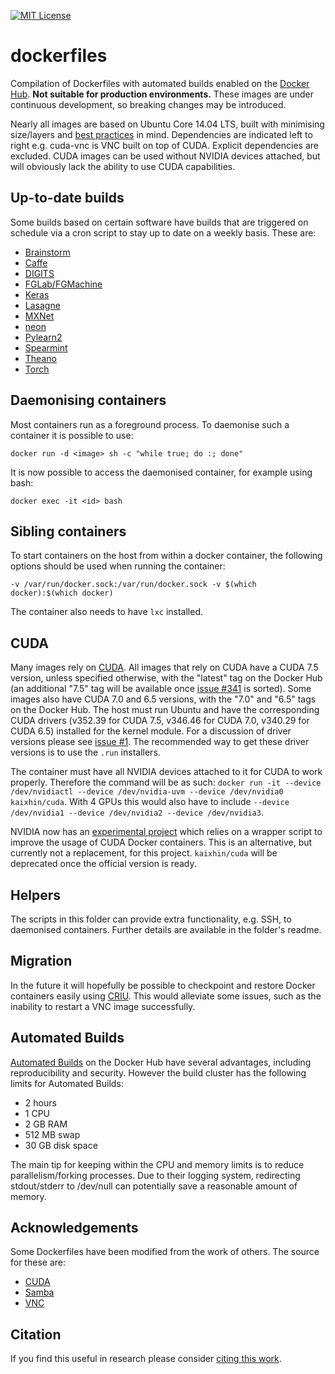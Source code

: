 [![MIT License](https://img.shields.io/badge/license-MIT-blue.svg)](LICENSE.md)

dockerfiles
===========

Compilation of Dockerfiles with automated builds enabled on the [Docker Hub](https://hub.docker.com/u/kaixhin/). **Not suitable for production environments.** These images are under continuous development, so breaking changes may be introduced.

Nearly all images are based on Ubuntu Core 14.04 LTS, built with minimising size/layers and [best practices](https://docs.docker.com/articles/dockerfile_best-practices/) in mind. Dependencies are indicated left to right e.g. cuda-vnc is VNC built on top of CUDA. Explicit dependencies are excluded. CUDA images can be used without NVIDIA devices attached, but will obviously lack the ability to use CUDA capabilities.

Up-to-date builds
-----------------

Some builds based on certain software have builds that are triggered on schedule via a cron script to stay up to date on a weekly basis. These are:

- [Brainstorm](https://github.com/IDSIA/brainstorm)
- [Caffe](https://github.com/BVLC/caffe)
- [DIGITS](https://github.com/NVIDIA/DIGITS)
- [FGLab/FGMachine](https://kaixhin.github.io/FGLab)
- [Keras](https://github.com/fchollet/keras)
- [Lasagne](https://github.com/Lasagne/Lasagne)
- [MXNet](https://github.com/dmlc/mxnet)
- [neon](https://github.com/NervanaSystems/neon)
- [Pylearn2](https://github.com/lisa-lab/pylearn2)
- [Spearmint](https://github.com/HIPS/Spearmint)
- [Theano](https://github.com/Theano/Theano)
- [Torch](https://github.com/torch/distro)

Daemonising containers
----------------------

Most containers run as a foreground process. To daemonise such a container it is possible to use:

`docker run -d <image> sh -c "while true; do :; done"`

It is now possible to access the daemonised container, for example using bash:

`docker exec -it <id> bash`

Sibling containers
------------------

To start containers on the host from within a docker container, the following options should be used when running the container:

`-v /var/run/docker.sock:/var/run/docker.sock -v $(which docker):$(which docker)`

The container also needs to have `lxc` installed.

CUDA
----

Many images rely on [CUDA](http://www.nvidia.com/object/cuda_home_new.html). All images that rely on CUDA have a CUDA 7.5 version, unless specified otherwise, with the "latest" tag on the Docker Hub (an additional "7.5" tag will be available once [issue #341](https://github.com/docker/hub-feedback/issues/341) is sorted). Some images also have CUDA 7.0 and 6.5 versions, with the "7.0" and "6.5" tags on the Docker Hub. The host must run Ubuntu and have the corresponding CUDA drivers (v352.39 for CUDA 7.5, v346.46 for CUDA 7.0, v340.29 for CUDA 6.5) installed for the kernel module. For a discussion of driver versions please see [issue #1](https://github.com/Kaixhin/dockerfiles/issues/1). The recommended way to get these driver versions is to use the `.run` installers.

The container must have all NVIDIA devices attached to it for CUDA to work properly. Therefore the command will be as such: `docker run -it --device /dev/nvidiactl --device /dev/nvidia-uvm --device /dev/nvidia0 kaixhin/cuda`. With 4 GPUs this would also have to include `--device /dev/nvidia1 --device /dev/nvidia2 --device /dev/nvidia3`.

NVIDIA now has an [experimental project](https://github.com/NVIDIA/nvidia-docker) which relies on a wrapper script to improve the usage of CUDA Docker containers. This is an alternative, but currently not a replacement, for this project. `kaixhin/cuda` will be deprecated once the official version is ready.

Helpers
-------

The scripts in this folder can provide extra functionality, e.g. SSH, to daemonised containers. Further details are available in the folder's readme.

Migration
---------

In the future it will hopefully be possible to checkpoint and restore Docker containers easily using [CRIU](http://criu.org/Docker). This would alleviate some issues, such as the inability to restart a VNC image successfully.

Automated Builds
----------------

[Automated Builds](https://docs.docker.com/docker-hub/builds/) on the Docker Hub have several advantages, including reproducibility and security. However the build cluster has the following limits for Automated Builds:

- 2 hours
- 1 CPU
- 2 GB RAM
- 512 MB swap
- 30 GB disk space

The main tip for keeping within the CPU and memory limits is to reduce parallelism/forking processes. Due to their logging system, redirecting stdout/stderr to /dev/null can potentially save a reasonable amount of memory.

Acknowledgements
----------------

Some Dockerfiles have been modified from the work of others. The source for these are:

- [CUDA](https://github.com/tleyden/docker)
- [Samba](https://github.com/dperson/samba)
- [VNC](https://github.com/dockerfile/ubuntu-desktop)

Citation
--------

If you find this useful in research please consider [citing this work](CITATION.md).
